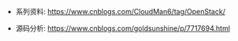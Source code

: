 - 系列资料: https://www.cnblogs.com/CloudMan6/tag/OpenStack/

- 源码分析: https://www.cnblogs.com/goldsunshine/p/7717694.html